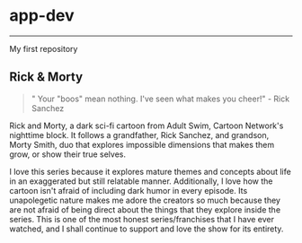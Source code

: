 # app-dev
---
My first repository

## Rick & Morty 
> " Your "boos" mean nothing. I've seen what makes you cheer!" - Rick Sanchez

Rick and Morty, a dark sci-fi cartoon from Adult Swim, Cartoon Network's nighttime block. 
It follows a grandfather, Rick Sanchez, and grandson, Morty Smith, duo that explores impossible
dimensions that makes them grow, or show their true selves.

I love this series because it explores mature themes and concepts about life in an exaggerated
but still relatable manner. Additionally, I love how the cartoon isn't afraid of including 
dark humor in every episode. Its unapolegetic nature makes me adore the creators so much 
because they are not afraid of being direct about the things that they explore inside the series.
This is one of the most honest series/franchises that I have ever watched, and I shall continue
to support and love the show for its entirety. 
